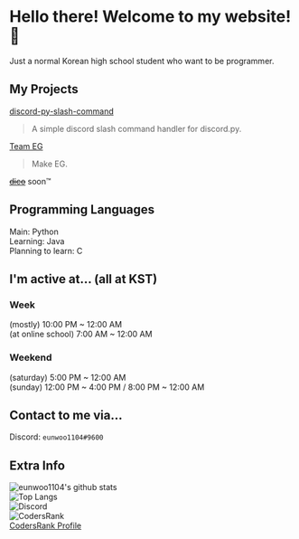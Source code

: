 # Hello there! Welcome to my website! 👋
Just a normal Korean high school student who want to be programmer.  

## My Projects
[discord-py-slash-command](https://github.com/eunwoo1104/discord-py-slash-command)  
> A simple discord slash command handler for discord.py.  

[Team EG](https://github.com/Team-EG)  
> Make EG.  

~~[dico](https://github.com/eunwoo1104/dico)~~ soon™️

## Programming Languages
Main: Python  
Learning: Java  
Planning to learn: C  

## I'm active at... (all at KST)

### Week
(mostly) 10:00 PM ~ 12:00 AM  
(at online school) 7:00 AM ~ 12:00 AM  

### Weekend
(saturday) 5:00 PM ~ 12:00 AM  
(sunday) 12:00 PM ~ 4:00 PM / 8:00 PM ~ 12:00 AM

## Contact to me via...
Discord: `eunwoo1104#9600`  

## Extra Info

![eunwoo1104's github stats](https://github-readme-stats.vercel.app/api?username=eunwoo1104&theme=dark)  
![Top Langs](https://github-readme-stats.vercel.app/api/top-langs/?username=eunwoo1104&layout=compact&theme=dark)  
![Discord](https://discord.c99.nl/widget/theme-1/288302173912170497.png)  
![CodersRank](https://cr-ss-service.azurewebsites.net/api/ScreenShot?widget=summary&username=eunwoo1104)  
[CodersRank Profile](https://profile.codersrank.io/user/eunwoo1104/)
